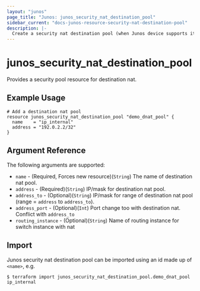 ```yaml
---
layout: "junos"
page_title: "Junos: junos_security_nat_destination_pool"
sidebar_current: "docs-junos-resource-security-nat-destination-pool"
description: |-
  Create a security nat destination pool (when Junos device supports it)
---
```


# junos_security_nat_destination_pool

Provides a security pool resource for destination nat.

## Example Usage

```hcl
# Add a destination nat pool
resource junos_security_nat_destination_pool "demo_dnat_pool" {
  name    = "ip_internal"
  address = "192.0.2.2/32"
}
```

## Argument Reference

The following arguments are supported:

* `name` - (Required, Forces new resource)(`String`) The name of destination nat pool.
* `address` - (Required)(`String`) IP/mask for destination nat pool.
* `address_to` - (Optional)(`String`) IP/mask for range of destination nat pool (range = `address` to `address_to`).
* `address_port` - (Optional)(`Int`) Port change too with destination nat. Conflict with `address_to`
* `routing_instance` - (Optional)(`String`) Name of routing instance for switch instance with nat

## Import

Junos security nat destination pool can be imported using an id made up of `<name>`, e.g.

```
$ terraform import junos_security_nat_destination_pool.demo_dnat_pool ip_internal
```
